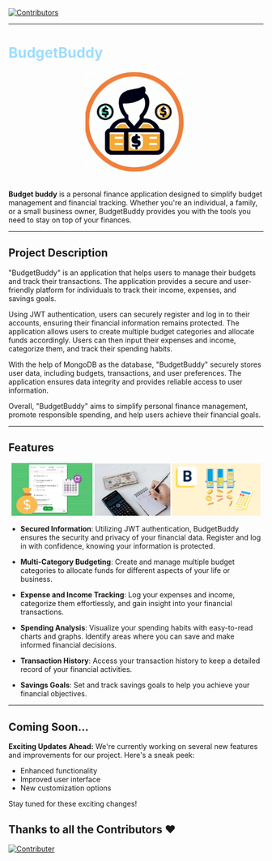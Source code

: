 [![Contributors](https://img.shields.io/github/contributors/Mr-Yash-beldar/Budget_Buddy?label=Contributors&color=brightgreen)]([https://github.com/Mr-Yash-beldar/Budget_Buddy/graphs/contributors](https://contrib.rocks/image?repo=Mr-Yash-beldar/Budget_Buddy))


<hr>

<h1 style="color: #9EDDFF;">BudgetBuddy</h1>
<div style="text-align:center;">
<img src="./images/image.png" alt="Budget Buddy" width="200">
</div>
<br>

<b>Budget buddy</b> is a personal finance application designed to simplify budget management and financial tracking. Whether you're an individual, a family, or a small business owner, BudgetBuddy provides you with the tools you need to stay on top of your finances.

<hr><h2>Project Description</h2>

"BudgetBuddy" is an application that helps users to manage their budgets and track their transactions. The application provides a secure and user-friendly platform for individuals to track their income, expenses, and savings goals.

Using JWT authentication, users can securely register and log in to their accounts, ensuring their financial information remains protected. The application allows users to create multiple budget categories and allocate funds accordingly. Users can then input their expenses and income, categorize them, and track their spending habits.

With the help of MongoDB as the database, "BudgetBuddy" securely stores user data, including budgets, transactions, and user preferences. The application ensures data integrity and provides reliable access to user information.

Overall, "BudgetBuddy" aims to simplify personal finance management, promote responsible spending, and help users achieve their financial goals.

<hr><h2>Features</h2>
<div align="center">
<img src="./images/image-1.png" alt="Budget Buddy" width="160">
<img src="./images/image-2.png" alt="Budget Buddy" width="150">
<img src="./images/image-3.png" alt="Budget Buddy" width="175">

</div>

- <strong>Secured Information</strong>: Utilizing JWT authentication, BudgetBuddy ensures the security and privacy of your financial data. Register and log in with confidence, knowing your information is protected.

- <strong>Multi-Category Budgeting</strong>: Create and manage multiple budget categories to allocate funds for different aspects of your life or business.

- <strong>Expense and Income Tracking</strong>: Log your expenses and income, categorize them effortlessly, and gain insight into your financial transactions.

- <strong>Spending Analysis</strong>: Visualize your spending habits with easy-to-read charts and graphs. Identify areas where you can save and make informed financial decisions.

- <strong>Transaction History</strong>: Access your transaction history to keep a detailed record of your financial activities.

- <strong>Savings Goals</strong>: Set and track savings goals to help you achieve your financial objectives.

<hr><h2>Coming Soon...</h2>

<p><strong>Exciting Updates Ahead:</strong> We're currently working on several new features and improvements for our project. Here's a sneak peek:</p>
<ul>
  <li>Enhanced functionality</li>
  <li>Improved user interface</li>
  <li>New customization options</li>
</ul>
<p>Stay tuned for these exciting changes!</p>

## Thanks to all the Contributors ❤️

<a href = "https://github.com/Mr-Yash-beldar/Budget_Buddy/graphs/contributors">
  <img src="https://contrib.rocks/image?repo=Mr-Yash-beldar/Budget_Buddy" alt="Contributer" width="300px">
</a>
